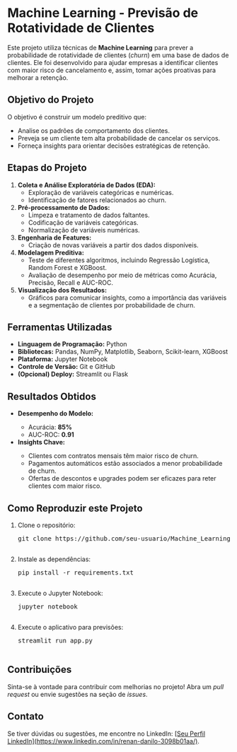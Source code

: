 <!DOCTYPE html>
<html>
<head>
    <title>Machine Learning - Previsão de Rotatividade de Clientes</title>
</head>
<body>
    <h1>Machine Learning - Previsão de Rotatividade de Clientes</h1>
    <p>
        Este projeto utiliza técnicas de <strong>Machine Learning</strong> para prever a probabilidade de rotatividade de clientes (<em>churn</em>) em uma base de dados de clientes. Ele foi desenvolvido para ajudar empresas a identificar clientes com maior risco de cancelamento e, assim, tomar ações proativas para melhorar a retenção.
    </p>

 <h2>Objetivo do Projeto</h2>
    <p>
        O objetivo é construir um modelo preditivo que:
    </p>
    <ul>
        <li>Analise os padrões de comportamento dos clientes.</li>
        <li>Preveja se um cliente tem alta probabilidade de cancelar os serviços.</li>
        <li>Forneça insights para orientar decisões estratégicas de retenção.</li>
    </ul>

 <h2>Etapas do Projeto</h2>
    <ol>
        <li>
            <strong>Coleta e Análise Exploratória de Dados (EDA):</strong>
            <ul>
                <li>Exploração de variáveis categóricas e numéricas.</li>
                <li>Identificação de fatores relacionados ao churn.</li>
            </ul>
        </li>
        <li>
            <strong>Pré-processamento de Dados:</strong>
            <ul>
                <li>Limpeza e tratamento de dados faltantes.</li>
                <li>Codificação de variáveis categóricas.</li>
                <li>Normalização de variáveis numéricas.</li>
            </ul>
        </li>
        <li>
            <strong>Engenharia de Features:</strong>
            <ul>
                <li>Criação de novas variáveis a partir dos dados disponíveis.</li>
            </ul>
        </li>
        <li>
            <strong>Modelagem Preditiva:</strong>
            <ul>
                <li>Teste de diferentes algoritmos, incluindo Regressão Logística, Random Forest e XGBoost.</li>
                <li>Avaliação de desempenho por meio de métricas como Acurácia, Precisão, Recall e AUC-ROC.</li>
            </ul>
        </li>
        <li>
            <strong>Visualização dos Resultados:</strong>
            <ul>
                <li>Gráficos para comunicar insights, como a importância das variáveis e a segmentação de clientes por probabilidade de churn.</li>
            </ul>
        </li>
    </ol>

<h2>Ferramentas Utilizadas</h2>
    <ul>
        <li><strong>Linguagem de Programação:</strong> Python</li>
        <li><strong>Bibliotecas:</strong> Pandas, NumPy, Matplotlib, Seaborn, Scikit-learn, XGBoost</li>
        <li><strong>Plataforma:</strong> Jupyter Notebook</li>
        <li><strong>Controle de Versão:</strong> Git e GitHub</li>
        <li><strong>(Opcional) Deploy:</strong> Streamlit ou Flask</li>
    </ul>

<h2>Resultados Obtidos</h2>
    <ul>
        <li><strong>Desempenho do Modelo:</strong></li>
        <ul>
            <li>Acurácia: <strong>85%</strong></li>
            <li>AUC-ROC: <strong>0.91</strong></li>
        </ul>
        <li><strong>Insights Chave:</strong></li>
        <ul>
            <li>Clientes com contratos mensais têm maior risco de churn.</li>
            <li>Pagamentos automáticos estão associados a menor probabilidade de churn.</li>
            <li>Ofertas de descontos e upgrades podem ser eficazes para reter clientes com maior risco.</li>
        </ul>
    </ul>

<h2>Como Reproduzir este Projeto</h2>
    <ol>
        <li>Clone o repositório:
            <pre>
git clone https://github.com/seu-usuario/Machine_Learning.git
            </pre>
        </li>
        <li>Instale as dependências:
            <pre>
pip install -r requirements.txt
            </pre>
        </li>
        <li>Execute o Jupyter Notebook:
            <pre>
jupyter notebook
            </pre>
        </li>
        <li> Execute o aplicativo para previsões:
            <pre>
streamlit run app.py
            </pre>
        </li>
    </ol>

<h2>Contribuições</h2>
    <p>
        Sinta-se à vontade para contribuir com melhorias no projeto! Abra um <em>pull request</em> ou envie sugestões na seção de <em>issues</em>.
    </p>

 <h2>Contato</h2>
    <p>
        Se tiver dúvidas ou sugestões, me encontre no LinkedIn: <a href="#">[Seu Perfil LinkedIn](https://www.linkedin.com/in/renan-danilo-3098b01aa/)</a>.
    </p>
</body>
</html>

